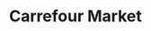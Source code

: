 ---
title: "Carrefour Market"
url: /madrid/carrefour-market-glorieta-de-cuatro-caminos/
shop: comodidad
---